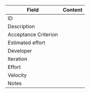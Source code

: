 | Field                | Content |
| -------------------- | ------- |
| ID                   |         |
| Description          |         |
| Acceptance Criterion |         |
| Estimated effort     |         |
| Developer            |         |
| Iteration            |         |
| Effort               |         |
| Velocity             |         |
| Notes                |         |
